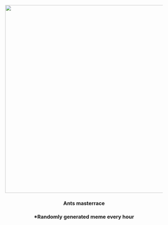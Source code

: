 <p align="center">
        <img src="https://i.redd.it/1mhy2ouv26p81.jpg" width="600" height="600">
        </p>
        <h3 align="center">Ants masterrace</h3>
        <h3 align="center">*Randomly generated meme every hour</h3>
    